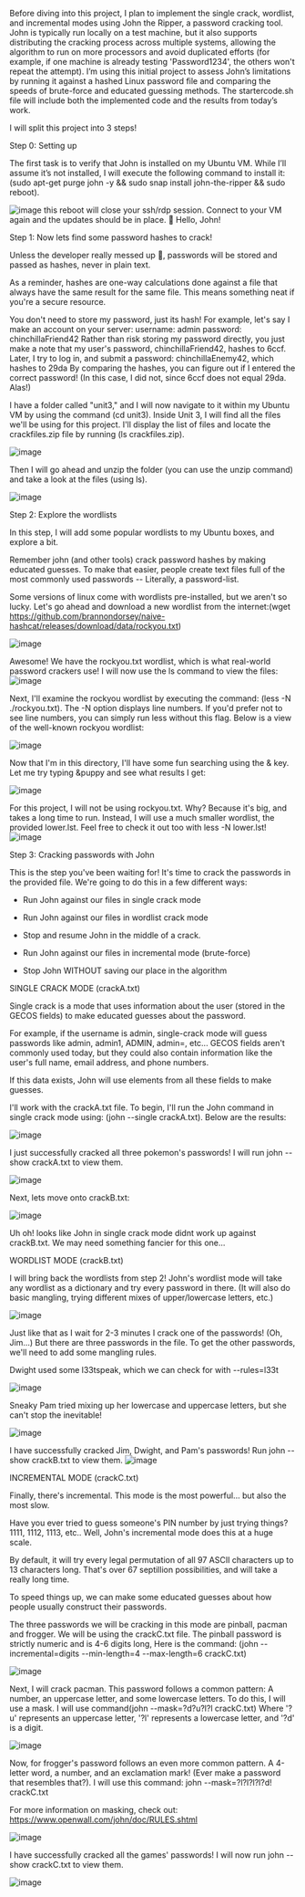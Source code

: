 Before diving into this project, I plan to implement the single crack, wordlist, and incremental modes using John the Ripper, a password cracking tool. John is typically run locally on a test machine, but it also supports distributing the cracking process across multiple systems, allowing the algorithm to run on more processors and avoid duplicated efforts (for example, if one machine is already testing 'Password1234', the others won't repeat the attempt). I’m using this initial project to assess John’s limitations by running it against a hashed Linux password file and comparing the speeds of brute-force and educated guessing methods. The startercode.sh file will include both the implemented code and the results from today’s work.

I will split this project into 3 steps!

Step 0: Setting up

The first task is to verify that John is installed on my Ubuntu VM. While I’ll assume it’s not installed, I will execute the following command to install it: (sudo apt-get purge john -y && sudo snap install john-the-ripper && sudo reboot).

![image](https://github.com/user-attachments/assets/544db1ed-d03c-4ff5-bc7b-03de0134d029)
this reboot will close your ssh/rdp session. Connect to your VM again and the updates should be in place. 👋 Hello, John!

Step 1: Now lets find some password hashes to crack!

Unless the developer really messed up 👀, passwords will be stored and passed as hashes, never in plain text.

As a reminder, hashes are one-way calculations done against a file that always have the same result for the same file. This means something neat if you're a secure resource.

You don't need to store my password, just its hash! For example, let's say I make an account on your server: username: admin password: chinchillaFriend42 Rather than risk storing my password directly, you just make a note that my user's password, chinchillaFriend42, hashes to 6ccf. Later, I try to log in, and submit a password: chinchillaEnemy42, which hashes to 29da By comparing the hashes, you can figure out if I entered the correct password! (In this case, I did not, since 6ccf does not equal 29da. Alas!)

I have a folder called "unit3," and I will now navigate to it within my Ubuntu VM by using the command (cd unit3). Inside Unit 3, I will find all the files we'll be using for this project. I'll display the list of files and locate the crackfiles.zip file by running (ls crackfiles.zip).

![image](https://github.com/user-attachments/assets/9c1c5c2f-43d2-48a9-ac44-976105c762e2)

Then I will go ahead and unzip the folder (you can use the unzip command) and take a look at the files (using ls). 

![image](https://github.com/user-attachments/assets/1a20e351-12bd-449e-bd82-c33dce999c91)

Step 2: Explore the wordlists

In this step, I will add some popular wordlists to my Ubuntu boxes, and explore a bit.

Remember john (and other tools) crack password hashes by making educated guesses.
To make that easier, people create text files full of the most commonly used passwords -- Literally, a password-list.

Some versions of linux come with wordlists pre-installed, but we aren't so lucky. Let's go ahead and download a new wordlist from the internet:(wget https://github.com/brannondorsey/naive-hashcat/releases/download/data/rockyou.txt)

![image](https://github.com/user-attachments/assets/34445244-fbc3-4a3e-ae10-be0f42cd3172)

Awesome! We have the rockyou.txt wordlist, which is what real-world password crackers use! I will now use the ls command to view the files:
![image](https://github.com/user-attachments/assets/98c93f34-f17d-4257-aa80-d9a08aaa2469)

Next, I'll examine the rockyou wordlist by executing the command: (less -N ./rockyou.txt). The -N option displays line numbers. If you'd prefer not to see line numbers, you can simply run less without this flag. Below is a view of the well-known rockyou wordlist:

![image](https://github.com/user-attachments/assets/9fc1288b-1af9-4b5e-8360-df5e81dcb13e)

Now that I'm in this directory, I'll have some fun searching using the & key. Let me try typing &puppy and see what results I get:

![image](https://github.com/user-attachments/assets/85976274-dae3-462d-b77d-918f52ddb38b)

For this project, I will not be using rockyou.txt. Why? Because it's big, and takes a long time to run. Instead, I will use a much smaller wordlist, the provided lower.lst. Feel free to check it out too with less -N lower.lst!
![image](https://github.com/user-attachments/assets/1bda5724-253c-4c06-af64-93e1bec75df0)

Step 3: Cracking passwords with John

This is the step you've been waiting for! It's time to crack the passwords in the provided file. We're going to do this in a few different ways:

- Run John against our files in single crack mode

- Run John against our files in wordlist crack mode
- Stop and resume John in the middle of a crack.
- Run John against our files in incremental mode (brute-force)
- Stop John WITHOUT saving our place in the algorithm

SINGLE CRACK MODE (crackA.txt)

Single crack is a mode that uses information about the user (stored in the GECOS fields) to make educated guesses about the password.

For example, if the username is admin, single-crack mode will guess passwords like admin, admin1, ADMIN, admin=, etc...
GECOS fields aren't commonly used today, but they could also contain information like the user's full name, email address, and phone numbers.

If this data exists, John will use elements from all these fields to make guesses.

I'll work with the crackA.txt file. To begin, I'll run the John command in single crack mode using: (john --single crackA.txt). Below are the results:

![image](https://github.com/user-attachments/assets/e4be0771-fc6b-4995-9253-11559893b1ba)

I just successfully cracked all three pokemon's passwords! I will run john --show crackA.txt to view them.

![image](https://github.com/user-attachments/assets/3f965c93-edbc-4234-8fef-aff2939d9975)

Next, lets move onto crackB.txt:

![image](https://github.com/user-attachments/assets/0219b411-a061-49be-8fe7-852dd464edcb)

Uh oh! looks like John in single crack mode didnt work up against crackB.txt. We may need something fancier for this one...

WORDLIST MODE (crackB.txt)

I will bring back the wordlists from step 2! John's wordlist mode will take any wordlist as a dictionary and try every password in there. (It will also do basic mangling, trying different mixes of upper/lowercase letters, etc.)

![image](https://github.com/user-attachments/assets/b9f89053-0d50-4cc1-bbc5-ae73b451820e)

Just like that as I wait for 2-3 minutes I crack one of the passwords! (Oh, Jim...) But there are three passwords in the file. To get the other passwords, we'll need to add some mangling rules.

Dwight used some l33tspeak, which we can check for with --rules=l33t

![image](https://github.com/user-attachments/assets/0a8f5e9c-9f9a-4ab1-a213-b000a4799fdb)

Sneaky Pam tried mixing up her lowercase and uppercase letters, but she can't stop the inevitable!

![image](https://github.com/user-attachments/assets/fd522e40-d22e-4c92-a1ff-48a2380e8913)

I have successfully cracked Jim, Dwight, and Pam's passwords! Run john --show crackB.txt to view them.
![image](https://github.com/user-attachments/assets/9b0381be-42ae-4935-8d78-1cf52af65330)

INCREMENTAL MODE (crackC.txt)

Finally, there's incremental. This mode is the most powerful... but also the most slow.

Have you ever tried to guess someone's PIN number by just trying things? 1111, 1112, 1113, etc.. Well, John's incremental mode does this at a huge scale.

By default, it will try every legal permutation of all 97 ASCII characters up to 13 characters long. That's over 67 septillion possibilities, and will take a really long time.

To speed things up, we can make some educated guesses about how people usually construct their passwords.

The three passwords we will be cracking in this mode are pinball, pacman and frogger. We will be using the crackC.txt file. The pinball password is strictly numeric and is 4-6 digits long, Here is the command: (john --incremental=digits --min-length=4 --max-length=6 crackC.txt)

![image](https://github.com/user-attachments/assets/8c117655-d802-4d75-a3a3-bd0a377bc7b0)

Next, I will crack pacman. This password follows a common pattern: A number, an uppercase letter, and some lowercase letters. To do this, I will use a mask.
I will use command(john --mask=?d?u?l?l crackC.txt) Where '?u' represents an uppercase letter, '?l' represents a lowercase letter, and '?d' is a digit.

![image](https://github.com/user-attachments/assets/0c714e23-84c3-41b7-a421-bee939900024)

Now, for frogger's password follows an even more common pattern. A 4-letter word, a number, and an exclamation mark! (Ever make a password that resembles that?). I will use this command: john --mask=?l?l?l?l?d! crackC.txt

For more information on masking, check out: https://www.openwall.com/john/doc/RULES.shtml

![image](https://github.com/user-attachments/assets/2ba32257-7e14-4b6d-b3c5-38fbea9ea1b0)

I have successfully cracked all the games' passwords! I will now run john --show crackC.txt to view them.

![image](https://github.com/user-attachments/assets/57d6cb71-e393-401e-b061-ba647314d403)
